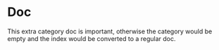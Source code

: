 # Doc

This extra category doc is important, otherwise the category would be empty and the index would be converted to a regular doc.
